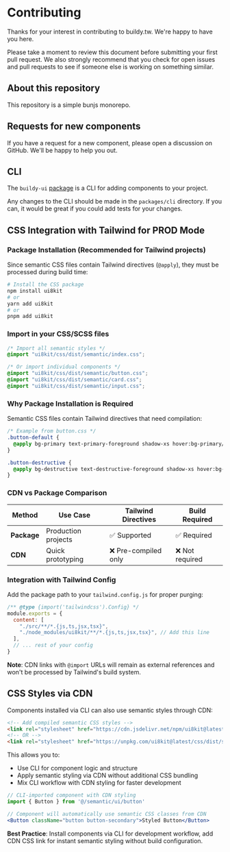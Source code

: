 # Contributing

Thanks for your interest in contributing to buildy.tw. We're happy to have you here.

Please take a moment to review this document before submitting your first pull request. We also strongly recommend that you check for open issues and pull requests to see if someone else is working on something similar.

## About this repository

This repository is a simple bunjs monorepo.

## Requests for new components

If you have a request for a new component, please open a discussion on GitHub. We'll be happy to help you out.

## CLI

The `buildy-ui` [package](https://www.npmjs.com/package/buildy-ui) is a CLI for adding components to your project.

Any changes to the CLI should be made in the `packages/cli` directory. If you can, it would be great if you could add tests for your changes.

## CSS Integration with Tailwind for PROD Mode

### Package Installation (Recommended for Tailwind projects)

Since semantic CSS files contain Tailwind directives (`@apply`), they must be processed during build time:

```bash
# Install the CSS package
npm install ui8kit
# or
yarn add ui8kit
# or
pnpm add ui8kit
```

### Import in your CSS/SCSS files

```css
/* Import all semantic styles */
@import "ui8kit/css/dist/semantic/index.css";

/* Or import individual components */
@import "ui8kit/css/dist/semantic/button.css";
@import "ui8kit/css/dist/semantic/card.css";
@import "ui8kit/css/dist/semantic/input.css";
```

### Why Package Installation is Required

Semantic CSS files contain Tailwind directives that need compilation:

```css
/* Example from button.css */
.button-default {
  @apply bg-primary text-primary-foreground shadow-xs hover:bg-primary/90;
}

.button-destructive {
  @apply bg-destructive text-destructive-foreground shadow-xs hover:bg-destructive/90;
}
```

### CDN vs Package Comparison

| Method | Use Case | Tailwind Directives | Build Required |
|--------|----------|-------------------|----------------|
| **Package** | Production projects | ✅ Supported | ✅ Required |
| **CDN** | Quick prototyping | ❌ Pre-compiled only | ❌ Not required |

### Integration with Tailwind Config

Add the package path to your `tailwind.config.js` for proper purging:

```js
/** @type {import('tailwindcss').Config} */
module.exports = {
  content: [
    "./src/**/*.{js,ts,jsx,tsx}",
    "./node_modules/ui8kit/**/*.{js,ts,jsx,tsx}", // Add this line
  ],
  // ... rest of your config
}
```

**Note**: CDN links with `@import` URLs will remain as external references and won't be processed by Tailwind's build system.

## CSS Styles via CDN

Components installed via CLI can also use semantic styles through CDN:

```html
<!-- Add compiled semantic CSS styles -->
<link rel="stylesheet" href="https://cdn.jsdelivr.net/npm/ui8kit@latest/css/dist/styles.css">
<!-- OR -->
<link rel="stylesheet" href="https://unpkg.com/ui8kit@latest/css/dist/styles.css">
```

This allows you to:
- Use CLI for component logic and structure
- Apply semantic styling via CDN without additional CSS bundling
- Mix CLI workflow with CDN styling for faster development

```jsx
// CLI-imported component with CDN styling
import { Button } from '@/semantic/ui/button'

// Component will automatically use semantic CSS classes from CDN
<Button className="button button-secondary">Styled Button</Button>
```

**Best Practice**: Install components via CLI for development workflow, add CDN CSS link for instant semantic styling without build configuration.